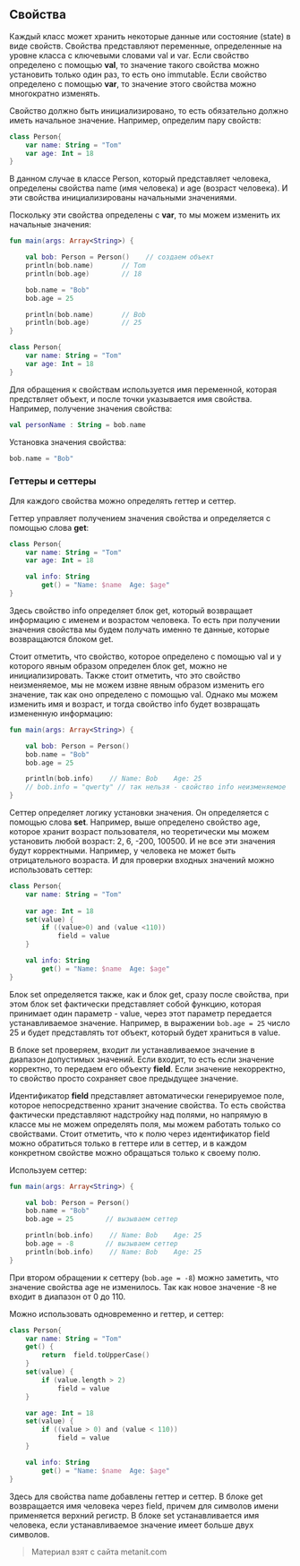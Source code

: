 ## Свойства

Каждый класс может хранить некоторые данные или состояние (state) в виде свойств. Свойства представляют переменные, определенные на уровне класса с ключевыми словами val и var. Если свойство определено с помощью **val**, то значение такого свойства можно установить только один раз, то есть оно immutable. Если свойство определено с помощью **var**, то значение этого свойства можно многократно изменять.

Свойство должно быть инициализировано, то есть обязательно должно иметь начальное значение. Например, определим пару свойств:

```kotlin
class Person{
    var name: String = "Tom"
    var age: Int = 18
}
```

В данном случае в классе Person, который представляет человека, определены свойства name (имя человека) и age (возраст человека). И эти свойства инициализированы начальными значениями.

Поскольку эти свойства определены с **var**, то мы можем изменить их начальные значения:

```kotlin
fun main(args: Array<String>) {

    val bob: Person = Person()    // создаем объект
    println(bob.name)       // Tom
    println(bob.age)        // 18

    bob.name = "Bob"
    bob.age = 25

    println(bob.name)       // Bob
    println(bob.age)        // 25
}

class Person{
    var name: String = "Tom"
    var age: Int = 18
}
```

Для обращения к свойствам используется имя переменной, которая предствляет объект, и после точки указывается имя свойства. Например, получение значения свойства:

```kotlin
val personName : String = bob.name
```

Установка значения свойства:

```kotlin
bob.name = "Bob"
```

### Геттеры и сеттеры

Для каждого свойства можно определять геттер и сеттер.

Геттер управляет получением значения свойства и определяется с помощью слова **get**:

```kotlin
class Person{
    var name: String = "Tom"
    var age: Int = 18

    val info: String
        get() = "Name: $name  Age: $age"
}
```

Здесь свойство info определяет блок get, который возвращает информацию с именем и возрастом человека. То есть при получении значения свойства мы будем получать именно те данные, которые возвращаются блоком get.

Стоит отметить, что свойство, которое определено с помощью val и у которого явным образом определен блок get, можно не инициализировать. Также стоит отметить, что это свойство неизменяемое, мы не можем извне явным образом изменить его значение, так как оно определено с помощью val. Однако мы можем изменить имя и возраст, и тогда свойство info будет возвращать измененную информацию:

```kotlin
fun main(args: Array<String>) {

    val bob: Person = Person()
    bob.name = "Bob"
    bob.age = 25

    println(bob.info)    // Name: Bob    Age: 25
    // bob.info = "qwerty" // так нельзя - свойство info неизменяемое
}
```

Сеттер определяет логику установки значения. Он определяется с помощью слова **set**. Например, выше определено свойство age, которое хранит возраст пользователя, но теоретически мы можем установить любой возраст: 2, 6, -200, 100500. И не все эти значения будут корректными. Например, у человека не может быть отрицательного возраста. И для проверки входных значений можно использовать сеттер:

```kotlin
class Person{
    var name: String = "Tom"
    
    var age: Int = 18
    set(value) {
        if ((value>0) and (value <110))
            field = value
    }

    val info: String
        get() = "Name: $name  Age: $age"
}
```

Блок set определяется также, как и блок get, сразу после свойства, при этом блок set фактически представляет собой функцию, которая принимает один параметр - value, через этот параметр передается устанавливаемое значение. Например, в выражении `bob.age = 25` число 25 и будет представлять тот объект, который будет храниться в value.

В блоке set проверяем, входит ли устанавливаемое значение в диапазон допустимых значений. Если входит, то есть если значение корректно, то передаем его объекту **field**. Если значение некорректно, то свойство просто сохраняет свое предыдущее значение.

Идентификатор **field** представляет автоматически генерируемое поле, которое непосредственно хранит значение свойства. То есть свойства фактически представляют надстройку над полями, но напрямую в классе мы не можем определять поля, мы можем работать только со свойствами. Стоит отметить, что к полю через идентификатор field можно обратиться только в геттере или в сеттер, и в каждом конкретном свойстве можно обращаться только к своему полю.

Используем сеттер:

```kotlin
fun main(args: Array<String>) {

    val bob: Person = Person()
    bob.name = "Bob"
    bob.age = 25        // вызываем сеттер

    println(bob.info)    // Name: Bob    Age: 25
    bob.age = -8        // вызываем сеттер
    println(bob.info)    // Name: Bob    Age: 25
}
```

При втором обращении к сеттеру (`bob.age = -8`) можно заметить, что значение свойства age не изменилось. Так как новое значение -8 не входит в диапазон от 0 до 110.

Можно использовать одновременно и геттер, и сеттер:

```kotlin
class Person{
    var name: String = "Tom"
    get() {
        return  field.toUpperCase()
    }
    set(value) {
        if (value.length > 2)
            field = value
    }

    var age: Int = 18
    set(value) {
        if ((value > 0) and (value < 110))
            field = value
    }

    val info: String
        get() = "Name: $name  Age: $age"
}
```

Здесь для свойства name добавлены геттер и сеттер. В блоке get возвращается имя человека через field, причем для символов имени применяется верхний регистр. В блоке set устанавливается имя человека, если устанавливаемое значение имеет больше двух символов.


> Материал взят с сайта metanit.com